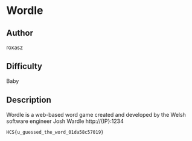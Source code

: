 # Wordle

## Author

roxasz

## Difficulty

Baby

## Description

Wordle is a web-based word game created and developed by the Welsh software engineer Josh Wardle
http://{IP}:1234

```
HCS{u_guessed_the_word_01da58c57019}
```
